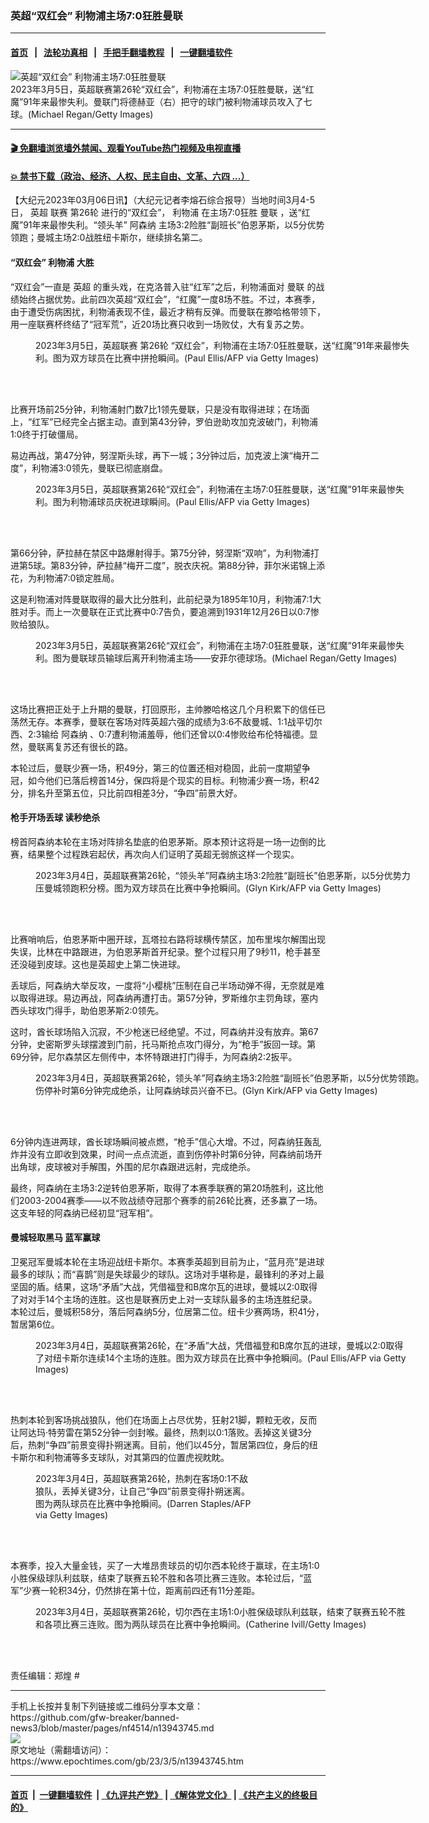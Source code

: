 ### 英超“双红会” 利物浦主场7:0狂胜曼联
------------------------

#### [首页](https://github.com/gfw-breaker/banned-news3/blob/master/README.md) &nbsp;&nbsp;|&nbsp;&nbsp; [法轮功真相](https://github.com/begood0513/basic/blob/master/README.md)  &nbsp;&nbsp;|&nbsp;&nbsp; [手把手翻墙教程](https://github.com/gfw-breaker/guides/wiki)  &nbsp;&nbsp;|&nbsp;&nbsp; [一键翻墙软件](https://github.com/gfw-breaker/nogfw/blob/master/README.md)  



<div><img alt="英超“双红会” 利物浦主场7:0狂胜曼联" class="attachment-djy_600_400 size-djy_600_400 wp-post-image" src="https://i.epochtimes.com/assets/uploads/2023/03/id13943785-GettyImages-1471466689-600x400.jpg"/>
<div class="caption">
 2023年3月5日，英超联赛第26轮“双红会”，利物浦在主场7:0狂胜曼联，送“红魔”91年来最惨失利。曼联门将德赫亚（右）把守的球门被利物浦球员攻入了七球。(Michael Regan/Getty Images)
</div></div><hr/>

#### [ 🎬  免翻墙浏览墙外禁闻、观看YouTube热门视频及电视直播](https://github.com/gfw-breaker/HelloWorld)

#### [ 💥  禁书下载（政治、经济、人权、民主自由、文革、六四 ...）](https://github.com/gfw-breaker/books/blob/master/README.md)

<div><p>
 【大纪元2023年03月06日讯】（大纪元记者李熔石综合报导）当地时间3月4-5日，
 <ok href="https://www.epochtimes.com/gb/tag/%E8%8B%B1%E8%B6%85.html">
  英超
 </ok>
 联赛
 <ok href="https://www.epochtimes.com/gb/tag/%E7%AC%AC26%E8%BD%AE.html">
  第26轮
 </ok>
 进行的“双红会”，
 <ok href="https://www.epochtimes.com/gb/tag/%E5%88%A9%E7%89%A9%E6%B5%A6.html">
  利物浦
 </ok>
 在主场7:0狂胜
 <ok href="https://www.epochtimes.com/gb/tag/%E6%9B%BC%E8%81%94.html">
  曼联
 </ok>
 ，送“红魔”91年来最惨失利。“领头羊”
 <ok href="https://www.epochtimes.com/gb/tag/%E9%98%BF%E6%A3%AE%E7%BA%B3.html">
  阿森纳
 </ok>
 主场3:2险胜“副班长”伯恩茅斯，以5分优势领跑；曼城主场2:0战胜纽卡斯尔，继续排名第二。
</p>
<h4>
 “双红会”
 <ok href="https://www.epochtimes.com/gb/tag/%E5%88%A9%E7%89%A9%E6%B5%A6.html">
  利物浦
 </ok>
 大胜
</h4>
<p>
 “双红会”一直是
 <ok href="https://www.epochtimes.com/gb/tag/%E8%8B%B1%E8%B6%85.html">
  英超
 </ok>
 的重头戏，在克洛普入驻“红军”之后，利物浦面对
 <ok href="https://www.epochtimes.com/gb/tag/%E6%9B%BC%E8%81%94.html">
  曼联
 </ok>
 的战绩始终占据优势。此前四次英超“双红会”，“红魔”一度8场不胜。不过，本赛季，由于遭受伤病困扰，利物浦表现不佳，最近才稍有反弹。而曼联在滕哈格带领下，用一座联赛杯终结了“冠军荒”，近20场比赛只收到一场败仗，大有复苏之势。
</p>
<figure aria-describedby="caption-attachment-13943782" class="wp-caption aligncenter" id="attachment_13943782" style="width: 600px">
 <ok href=" https://i.epochtimes.com/assets/uploads/2023/03/id13943782-GettyImages-1247781305-600x400.jpg" rel="noreferrer noopener" target="_blank">
  <img alt="" class="wp-image-13943782" src="https://i.epochtimes.com/assets/uploads/2023/03/id13943782-GettyImages-1247781305-600x400.jpg"/>
 </ok>
 <br/><figcaption class="wp-caption-text" id="caption-attachment-13943782">
  2023年3月5日，英超联赛
  <ok href="https://www.epochtimes.com/gb/tag/%E7%AC%AC26%E8%BD%AE.html">
   第26轮
  </ok>
  “双红会”，利物浦在主场7:0狂胜曼联，送“红魔”91年来最惨失利。图为双方球员在比赛中拼抢瞬间。(Paul Ellis/AFP via Getty Images)
 </figcaption><br/>
</figure><br/>
<p>
 比赛开场前25分钟，利物浦射门数7比1领先曼联，只是没有取得进球；在场面上，“红军”已经完全占据主动。直到第43分钟，罗伯逊助攻加克波破门，利物浦1:0终于打破僵局。
</p>
<p>
 易边再战，第47分钟，努涅斯头球，再下一城；3分钟过后，加克波上演“梅开二度”，利物浦3:0领先，曼联已彻底崩盘。
</p>
<figure aria-describedby="caption-attachment-13943783" class="wp-caption aligncenter" id="attachment_13943783" style="width: 600px">
 <ok href=" https://i.epochtimes.com/assets/uploads/2023/03/id13943783-GettyImages-1247784649-600x400.jpg" rel="noreferrer noopener" target="_blank">
  <img alt="" class="size-medium_vertical wp-image-13943783" src="https://i.epochtimes.com/assets/uploads/2023/03/id13943783-GettyImages-1247784649-600x400.jpg"/>
 </ok>
 <br/><figcaption class="wp-caption-text" id="caption-attachment-13943783">
  2023年3月5日，英超联赛第26轮“双红会”，利物浦在主场7:0狂胜曼联，送“红魔”91年来最惨失利。图为利物浦球员庆祝进球瞬间。(Paul Ellis/AFP via Getty Images)
 </figcaption><br/>
</figure><br/>
<p>
 第66分钟，萨拉赫在禁区中路爆射得手。第75分钟，努涅斯“双响”，为利物浦打进第5球。第83分钟，萨拉赫“梅开二度”，脱衣庆祝。第88分钟，菲尔米诺锦上添花，为利物浦7:0锁定胜局。
</p>
<p>
 这是利物浦对阵曼联取得的最大比分胜利，此前纪录为1895年10月，利物浦7:1大胜对手。而上一次曼联在正式比赛中0:7告负，要追溯到1931年12月26日以0:7惨败给狼队。
</p>
<figure aria-describedby="caption-attachment-13943786" class="wp-caption aligncenter" id="attachment_13943786" style="width: 600px">
 <ok href=" https://i.epochtimes.com/assets/uploads/2023/03/id13943786-GettyImages-1471476568-600x400.jpg" rel="noreferrer noopener" target="_blank">
  <img alt="" class="size-medium_vertical wp-image-13943786" src="https://i.epochtimes.com/assets/uploads/2023/03/id13943786-GettyImages-1471476568-600x400.jpg"/>
 </ok>
 <br/><figcaption class="wp-caption-text" id="caption-attachment-13943786">
  2023年3月5日，英超联赛第26轮“双红会”，利物浦在主场7:0狂胜曼联，送“红魔”91年来最惨失利。图为曼联球员输球后离开利物浦主场——安菲尔德球场。(Michael Regan/Getty Images)
 </figcaption><br/>
</figure><br/>
<p>
 这场比赛把正处于上升期的曼联，打回原形，主帅滕哈格这几个月积累下的信任已荡然无存。本赛季，曼联在客场对阵英超六强的成绩为3:6不敌曼城、1:1战平切尔西、2:3输给
 <ok href="https://www.epochtimes.com/gb/tag/%E9%98%BF%E6%A3%AE%E7%BA%B3.html">
  阿森纳
 </ok>
 、0:7遭利物浦羞辱，他们还曾以0:4惨败给布伦特福德。显然，曼联离复苏还有很长的路。
</p>
<p>
 本轮过后，曼联少赛一场，积49分，第三的位置还相对稳固，此前一度期望争冠，如今他们已落后榜首14分，保四将是个现实的目标。利物浦少赛一场，积42分，排名升至第五位，只比前四相差3分，“争四”前景大好。
</p>
<h4>
 枪手开场丢球 读秒绝杀
</h4>
<p>
 榜首阿森纳本轮在主场对阵排名垫底的伯恩茅斯。原本预计这将是一场一边倒的比赛，结果整个过程跌宕起伏，再次向人们证明了英超无弱旅这样一个现实。
</p>
<figure aria-describedby="caption-attachment-13943780" class="wp-caption aligncenter" id="attachment_13943780" style="width: 600px">
 <ok href=" https://i.epochtimes.com/assets/uploads/2023/03/id13943780-GettyImages-1247718638-600x400.jpg" rel="noreferrer noopener" target="_blank">
  <img alt="" class="size-medium_vertical wp-image-13943780" src="https://i.epochtimes.com/assets/uploads/2023/03/id13943780-GettyImages-1247718638-600x400.jpg"/>
 </ok>
 <br/><figcaption class="wp-caption-text" id="caption-attachment-13943780">
  2023年3月4日，英超联赛第26轮，“领头羊”阿森纳主场3:2险胜“副班长”伯恩茅斯，以5分优势力压曼城领跑积分榜。图为双方球员在比赛中争抢瞬间。(Glyn Kirk/AFP via Getty Images)
 </figcaption><br/>
</figure><br/>
<p>
 比赛哨响后，伯恩茅斯中圈开球，瓦塔拉右路将球横传禁区，加布里埃尔解围出现失误，比林在中路跟进，为伯恩茅斯首开纪录。整个过程只用了9秒11，枪手甚至还没碰到皮球。这也是英超史上第二快进球。
</p>
<p>
 丢球后，阿森纳大举反攻，一度将“小樱桃”压制在自己半场动弹不得，无奈就是难以取得进球。易边再战，阿森纳再遭打击。第57分钟，罗斯维尔主罚角球，塞内西头球攻门得手，助伯恩茅斯2:0领先。
</p>
<p>
 这时，酋长球场陷入沉寂，不少枪迷已经绝望。不过，阿森纳并没有放弃。第67分钟，史密斯罗头球摆渡到门前，托马斯抢点攻门得分，为“枪手”扳回一球。第69分钟，尼尔森禁区左侧传中，本怀特跟进打门得手，为阿森纳2:2扳平。
</p>
<figure aria-describedby="caption-attachment-13943781" class="wp-caption aligncenter" id="attachment_13943781" style="width: 623px">
 <ok href=" https://i.epochtimes.com/assets/uploads/2023/03/id13943781-GettyImages-1247721877-623x400.jpg" rel="noreferrer noopener" target="_blank">
  <img alt="" class="size-medium_vertical wp-image-13943781" src="https://i.epochtimes.com/assets/uploads/2023/03/id13943781-GettyImages-1247721877-623x400.jpg"/>
 </ok>
 <br/><figcaption class="wp-caption-text" id="caption-attachment-13943781">
  2023年3月4日，英超联赛第26轮，领头羊”阿森纳主场3:2险胜“副班长”伯恩茅斯，以5分优势领跑。伤停补时第6分钟完成绝杀，让阿森纳球员兴奋不已。(Glyn Kirk/AFP via Getty Images)
 </figcaption><br/>
</figure><br/>
<p>
 6分钟内连进两球，酋长球场瞬间被点燃，“枪手”信心大增。不过，阿森纳狂轰乱炸并没有立即收到效果，时间一点点流逝，直到伤停补时第6分钟，阿森纳前场开出角球，皮球被对手解围，外围的尼尔森跟进远射，完成绝杀。
</p>
<p>
 最终，阿森纳在主场3:2逆转伯恩茅斯，取得了本赛季联赛的第20场胜利，这比他们2003-2004赛季——以不败战绩夺冠那个赛季的前26轮比赛，还多赢了一场。这支年轻的阿森纳已经初显“冠军相”。
</p>
<h4>
 曼城轻取黑马 蓝军赢球
</h4>
<p>
 卫冕冠军曼城本轮在主场迎战纽卡斯尔。本赛季英超到目前为止，“蓝月亮”是进球最多的球队；而“喜鹊”则是失球最少的球队。这场对手堪称是，最锋利的矛对上最坚固的盾。结果，这场“矛盾”大战，凭借福登和B席尔瓦的进球，曼城以2:0取得了对对手14个主场的连胜。这也是联赛历史上对一支球队最多的主场连胜纪录。本轮过后，曼城积58分，落后阿森纳5分，位居第二位。纽卡少赛两场，积41分，暂居第6位。
</p>
<figure aria-describedby="caption-attachment-13943778" class="wp-caption aligncenter" id="attachment_13943778" style="width: 600px">
 <ok href=" https://i.epochtimes.com/assets/uploads/2023/03/id13943778-GettyImages-1247713898-600x400.jpg" rel="noreferrer noopener" target="_blank">
  <img alt="" class="size-medium_vertical wp-image-13943778" src="https://i.epochtimes.com/assets/uploads/2023/03/id13943778-GettyImages-1247713898-600x400.jpg"/>
 </ok>
 <br/><figcaption class="wp-caption-text" id="caption-attachment-13943778">
  2023年3月4日，英超联赛第26轮，在“矛盾”大战，凭借福登和B席尔瓦的进球，曼城以2:0取得了对纽卡斯尔连续14个主场的连胜。图为双方球员在比赛中争抢瞬间。(Paul Ellis/AFP via Getty Images)
 </figcaption><br/>
</figure><br/>
<p>
 热刺本轮到客场挑战狼队，他们在场面上占尽优势，狂射21脚，颗粒无收，反而让阿达玛‧特劳雷在第52分钟一剑封喉。最终，热刺以0:1落败。丢掉这关键3分后，热刺“争四”前景变得扑朔迷离。目前，他们以45分，暂居第四位，身后的纽卡斯尔和利物浦等多支球队，对其第四的位置虎视眈眈。
</p>
<figure aria-describedby="caption-attachment-13943779" class="wp-caption aligncenter" id="attachment_13943779" style="width: 350px">
 <ok href=" https://i.epochtimes.com/assets/uploads/2023/03/id13943779-GettyImages-1247718612-267x400.jpg" rel="noreferrer noopener" target="_blank">
  <img alt="" class="wp-image-13943779" src="https://i.epochtimes.com/assets/uploads/2023/03/id13943779-GettyImages-1247718612-267x400.jpg"/>
 </ok>
 <br/><figcaption class="wp-caption-text" id="caption-attachment-13943779">
  2023年3月4日，英超联赛第26轮，热刺在客场0:1不敌狼队，丢掉关键3分，让自己“争四”前景变得扑朔迷离。图为两队球员在比赛中争抢瞬间。(Darren Staples/AFP via Getty Images)
 </figcaption><br/>
</figure><br/>
<p>
 本赛季，投入大量金钱，买了一大堆昂贵球员的切尔西本轮终于赢球，在主场1:0小胜保级球队利兹联，结束了联赛五轮不胜和各项比赛三连败。本轮过后，“蓝军”少赛一轮积34分，仍然排在第十位，距离前四还有11分差距。
</p>
<figure aria-describedby="caption-attachment-13943784" class="wp-caption aligncenter" id="attachment_13943784" style="width: 600px">
 <ok href=" https://i.epochtimes.com/assets/uploads/2023/03/id13943784-GettyImages-1471217584-600x400.jpg" rel="noreferrer noopener" target="_blank">
  <img alt="" class="size-medium_vertical wp-image-13943784" src="https://i.epochtimes.com/assets/uploads/2023/03/id13943784-GettyImages-1471217584-600x400.jpg"/>
 </ok>
 <br/><figcaption class="wp-caption-text" id="caption-attachment-13943784">
  2023年3月4日，英超联赛第26轮，切尔西在主场1:0小胜保级球队利兹联，结束了联赛五轮不胜和各项比赛三连败。图为两队球员在比赛中争抢瞬间。(Catherine Ivill/Getty Images)
 </figcaption><br/>
</figure><br/>
<p>
 责任编辑：郑煌 #
</p>
</div>
<hr/>
手机上长按并复制下列链接或二维码分享本文章：<br/>
https://github.com/gfw-breaker/banned-news3/blob/master/pages/nf4514/n13943745.md <br/>
<a href='https://github.com/gfw-breaker/banned-news3/blob/master/pages/nf4514/n13943745.md'><img src='https://github.com/gfw-breaker/banned-news3/blob/master/pages/nf4514/n13943745.md.png'/></a> <br/>
原文地址（需翻墙访问）：https://www.epochtimes.com/gb/23/3/5/n13943745.htm


------------------------
#### [首页](https://github.com/gfw-breaker/banned-news3/blob/master/README.md) &nbsp;|&nbsp; [一键翻墙软件](https://github.com/gfw-breaker/nogfw/blob/master/README.md) &nbsp;| [《九评共产党》](https://github.com/gfw-breaker/9ping.md/blob/master/README.md#九评之一评共产党是什么) | [《解体党文化》](https://github.com/gfw-breaker/jtdwh.md/blob/master/README.md) | [《共产主义的终极目的》](https://github.com/gfw-breaker/gczydzjmd.md/blob/master/README.md)


<img src='http://gfw-breaker.win/banned-news3/pages/nf4514/n13943745.md' width='0px' height='0px'/>
